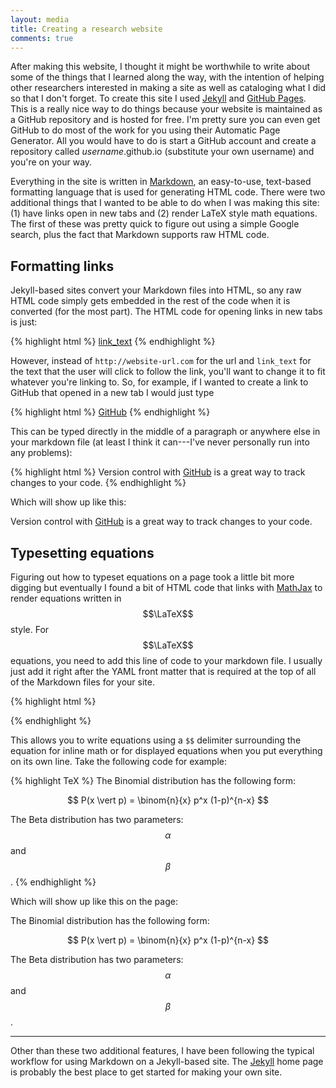 ```yaml
---
layout: media
title: Creating a research website
comments: true
---
```


After making this website, I thought it might be worthwhile to write about some of the things that I learned along the way, with the intention of helping other researchers interested in making a site as well as cataloging what I did so that I don't forget. 
To create this site I used <a href="http://jekyllrb.com/" target="_blank">Jekyll</a> and <a href="https://pages.github.com/" target="_blank">GitHub Pages</a>. 
This is a really nice way to do things because your website is maintained as a GitHub repository and is hosted for free. 
I'm pretty sure you can even get GitHub to do most of the work for you using their Automatic Page Generator. 
All you would have to do is start a GitHub account and create a repository called *username*.github.io (substitute your own username) and you're on your way. 

Everything in the site is written in <a href="https://guides.github.com/features/mastering-markdown/" target="_blank">Markdown</a>, an easy-to-use, text-based formatting language that is used for generating HTML code. 
There were two additional things that I wanted to be able to do when I was making this site: (1) have links open in new tabs and (2) render LaTeX style math equations. 
The first of these was pretty quick to figure out using a simple Google search, plus the fact that Markdown supports raw HTML code. 

## Formatting links

Jekyll-based sites convert your Markdown files into HTML, so any raw HTML code simply gets embedded in the rest of the code when it is converted (for the most part). 
The HTML code for opening links in new tabs is just: 

{% highlight html %}
<a href="http://website-url.com" target="_blank">link_text</a>
{% endhighlight %}

However, instead of `http://website-url.com` for the url and `link_text` for the text that the user will click to follow the link, you'll want to change it to fit whatever you're linking to. 
So, for example, if I wanted to create a link to GitHub that opened in a new tab I would just type 

{% highlight html %}
<a href="https://github.com/" target="_blank">GitHub</a>
{% endhighlight %}

This can be typed directly in the middle of a paragraph or anywhere else in your markdown file (at least I think it can---I've never personally run into any problems):

{% highlight html %}
Version control with <a href="https://github.com/" target="_blank">GitHub</a> is a great way to track changes to your code. 
{% endhighlight %}

Which will show up like this:

Version control with <a href="https://github.com/" target="_blank">GitHub</a> is a great way to track changes to your code. 

## Typesetting equations

Figuring out how to typeset equations on a page took a little bit more digging but eventually I found a bit of HTML code that links with <a href="http://www.mathjax.org/" target="_blank">MathJax</a> to render equations written in $$\LaTeX$$ style. 
For $$\LaTeX$$ equations, you need to add this line of code to your markdown file. 
I usually just add it right after the YAML front matter that is required at the top of all of the Markdown files for your site.

{% highlight html %}
<script type="text/javascript" src="http://cdn.mathjax.org/mathjax/latest/MathJax.js?config=TeX-AMS-MML_HTMLorMML"></script>
{% endhighlight %}

This allows you to write equations using a `$$` delimiter surrounding the equation for inline math or for displayed equations when you put everything on its own line. 
Take the following code for example:


{% highlight TeX %}
The Binomial distribution has the following form:

$$
P(x \vert p) = \binom{n}{x} p^x (1-p)^{n-x}
$$

The Beta distribution has two parameters: $$\alpha$$ and $$\beta$$.
{% endhighlight %}

Which will show up like this on the page:


The Binomial distribution has the following form:

$$
P(x \vert p) = \binom{n}{x} p^x (1-p)^{n-x}
$$

The Beta distribution has two parameters: $$\alpha$$ and $$\beta$$.

--------

Other than these two additional features, I have been following the typical workflow for using Markdown on a Jekyll-based site. 
The <a href="http://jekyllrb.com/" target="_blank">Jekyll</a> home page is probably the best place to get started for making your own site. 
